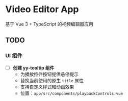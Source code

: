 # Video Editor App

基于 Vue 3 + TypeScript 的视频编辑器应用

## TODO

### UI 组件

- [ ] **创建 yy-tooltip 组件**
  - 为播放控件按钮提供悬停提示
  - 替换当前使用的原生 `title` 属性
  - 支持自定义样式和动画效果
  - 位置：`app/src/components/playbackControls.vue`
